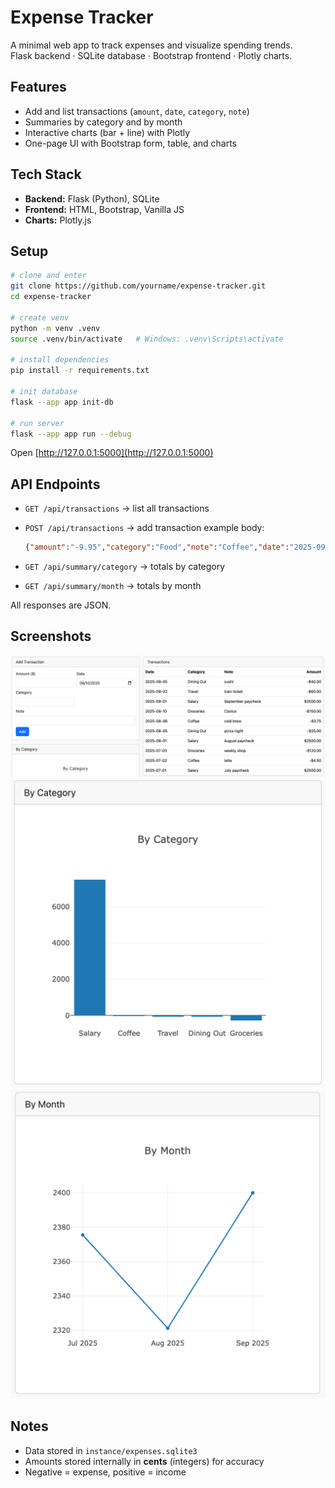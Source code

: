 # Expense Tracker

A minimal web app to track expenses and visualize spending trends.  
Flask backend · SQLite database · Bootstrap frontend · Plotly charts.

## Features
- Add and list transactions (`amount`, `date`, `category`, `note`)
- Summaries by category and by month
- Interactive charts (bar + line) with Plotly
- One-page UI with Bootstrap form, table, and charts

## Tech Stack
- **Backend:** Flask (Python), SQLite  
- **Frontend:** HTML, Bootstrap, Vanilla JS  
- **Charts:** Plotly.js  

## Setup

```bash
# clone and enter
git clone https://github.com/yourname/expense-tracker.git
cd expense-tracker

# create venv
python -m venv .venv
source .venv/bin/activate   # Windows: .venv\Scripts\activate

# install dependencies
pip install -r requirements.txt

# init database
flask --app app init-db

# run server
flask --app app run --debug
````

Open [http://127.0.0.1:5000](http://127.0.0.1:5000)

## API Endpoints

* `GET /api/transactions` → list all transactions
* `POST /api/transactions` → add transaction
  example body:

  ```json
  {"amount":"-9.95","category":"Food","note":"Coffee","date":"2025-09-13"}
  ```
* `GET /api/summary/category` → totals by category
* `GET /api/summary/month` → totals by month

All responses are JSON.

## Screenshots

![form+table](docs/form+table.png)
![categoryChart](docs/CategoryChart.png)
![monthChart](docs/MonthChart.png)

## Notes

* Data stored in `instance/expenses.sqlite3`
* Amounts stored internally in **cents** (integers) for accuracy
* Negative = expense, positive = income
